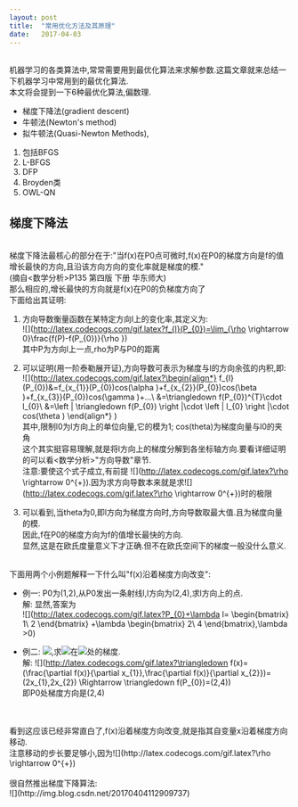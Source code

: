 ```yaml
---
layout: post
title:  "常用优化方法及其原理"
date:   2017-04-03
---
```

<br>机器学习的各类算法中,常常需要用到最优化算法来求解参数.这篇文章就来总结一下机器学习中常用到的最优化算法.
<br>本文将会提到一下6种最优化算法,偏数理.
* 梯度下降法(gradient descent)
* 牛顿法(Newton's method)
* 拟牛顿法(Quasi-Newton Methods),
1. 包括BFGS
2. L-BFGS
3. DFP
4. Broyden类
5. OWL-QN

## 梯度下降法
<br>梯度下降法最核心的部分在于:"当f(x)在P0点可微时,f(x)在P0的梯度方向是f的值增长最快的方向,且沿该方向方向的变化率就是梯度的模."
<br>(摘自<数学分析>P135 第四版 下册 华东师大)
<br>那么相应的,增长最快的方向就是f(x)在P0的负梯度方向了
<br>下面给出其证明:
1. 方向导数衡量函数在某特定方向l上的变化率,其定义为:
<br>![](http://latex.codecogs.com/gif.latex?f_{l}(P_{0})=\lim_{\rho \rightarrow 0}\frac{f(P)-f(P_{0})}{\rho })
<br>其中P为方向l上一点,rho为P与P0的距离

2. 可以证明(用一阶泰勒展开证),方向导数可表示为梯度与l的方向余弦的内积,即:
<br>![](http://latex.codecogs.com/gif.latex?\begin{align*}
f_{l}(P_{0})&=f_{x_{1}}(P_{0})cos(\alpha )+f_{x_{2}}(P_{0})cos(\beta )+f_{x_{3}}(P_{0})cos(\gamma  )+...\\
&=\triangledown f(P_{0})^{T}\cdot l_{0}\\
&=\left \| \triangledown f(P_{0}) \right \|\cdot \left \| l_{0} \right \|\cdot cos(\theta )
\end{align*}
)
<br>其中,限制l0为l方向上的单位向量,它的模为1; cos(theta)为梯度向量与l0的夹角
<br>这个其实挺容易理解,就是将l方向上的梯度分解到各坐标轴方向.要看详细证明的可以看<数学分析>"方向导数"章节.
<br>注意:要使这个式子成立,有前提 ![](http://latex.codecogs.com/gif.latex?\rho \rightarrow 0^{+}).因为求方向导数本来就是求![](http://latex.codecogs.com/gif.latex?\rho \rightarrow 0^{+})时的极限


3. 可以看到,当theta为0,即l方向为梯度方向时,方向导数取最大值.且为梯度向量的模.
<br>因此,f在P0的梯度方向为f的值增长最快的方向.
<br>显然,这是在欧氏度量意义下才正确.但不在欧氏空间下的梯度一般没什么意义.

<br>下面用两个小例题解释一下什么叫"f(x)沿着梯度方向改变":
* 例一: P0为(1,2),从P0发出一条射线l,l方向为(2,4),求l方向上的点.
<br>解: 显然,答案为
<br>![](http://latex.codecogs.com/gif.latex?P_{0}+\lambda l=
\begin{bmatrix}
1\\ 
2
\end{bmatrix}
+\lambda \begin{bmatrix}
2\\ 
4
\end{bmatrix},\lambda >0)

* 例二: ![](http://latex.codecogs.com/gif.latex?f(\overrightarrow{x})=x_{1}^{2}+x_{2}^{2}),求![](http://latex.codecogs.com/gif.latex?f(\overrightarrow{x}))在![](http://latex.codecogs.com/gif.latex?P_{0}(1,2))处的梯度.
<br>解: ![](http://latex.codecogs.com/gif.latex?\triangledown f(x)=(\frac{\partial f(x)}{\partial x_{1}},\frac{\partial f(x)}{\partial x_{2}})=(2x_{1},2x_{2}) \Rightarrow \triangledown f(P_{0})=(2,4))
<br>即P0处梯度方向是(2,4)
<br>
<br>看到这应该已经非常直白了,f(x)沿着梯度方向改变,就是指其自变量x沿着梯度方向移动.
<br>注意移动的步长要足够小,因为![](http://latex.codecogs.com/gif.latex?\rho \rightarrow 0^{+})
<br>
<br>很自然推出梯度下降算法:
<br>![](http://img.blog.csdn.net/20170404112909737)
<br>

